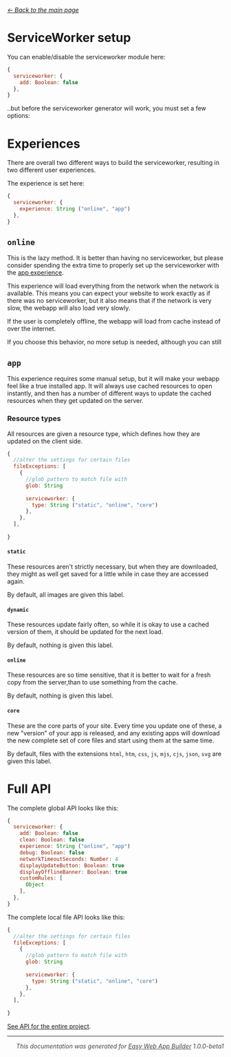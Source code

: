 _[<- Back to the main page](../README.md)_
# ServiceWorker setup
You can enable/disable the serviceworker module here:
```js
{
  serviceworker: {
    add: Boolean: false
  },
}
```
..but before the serviceworker generator will work, you must set a few options:


# Experiences
There are overall two different ways to build the serviceworker, resulting in two different user experiences.

The experience is set here:
```js
{
  serviceworker: {
    experience: String ("online", "app")
  },
}
```

## `online`
This is the lazy method. It is better than having no serviceworker, but please consider spending the extra time to properly set up the serviceworker with the [app experience](#app).

This experience will load everything from the network when the network is available. This means you can expect your website to work exactly as if there was no serviceworker, but it also means that if the network is very slow, the webapp will also load very slowly.

If the user is completely offline, the webapp will load from cache instead of over the internet.

If you choose this behavior, no more setup is needed, although you can still

## `app`
This experience requires some manual setup, but it will make your webapp feel like a true installed app. It will always use cached resources to open instantly, and then has a number of different ways to update the cached resources when they get updated on the server.

### Resource types
All resources are given a resource type, which defines how they are updated on the client side.

```js
{
  //alter the settings for certain files
  fileExceptions: [
    {
      //glob pattern to match file with
      glob: String
      
      serviceworker: {
        type: String ("static", "online", "core")
      },
    },
  ],
  
}
```


#### `static`
These resources aren't strictly necessary, but when they are downloaded, they might as well get saved for a little while in case they are accessed again.

By default, all images are given this label.

#### `dynamic`
These resources update fairly often, so while it is okay to use a cached version of them, it should be updated for the next load.

By default, nothing is given this label.

#### `online`
These resources are so time sensitive, that it is better to wait for a fresh copy from the server,than to use something from the cache.

By default, nothing is given this label.

#### `core`
These are the core parts of your site. Every time you update one of these, a new "version" of your app is released, and any existing apps will download the new complete set of core files and start using them at the same time.

By default, files with the extensions `html`, `htm`, `css`, `js`, `mjs`, `cjs`, `json`, `svg` are given this label.

# Full API
The complete global API looks like this:
```js
{
  serviceworker: {
    add: Boolean: false
    clean: Boolean: false
    experience: String ("online", "app")
    debug: Boolean: false
    networkTimeoutSeconds: Number: 4
    displayUpdateButton: Boolean: true
    displayOfflineBanner: Boolean: true
    customRules: [
      Object
    ],
  },
}
```
The complete local file API looks like this:
```js
{
  //alter the settings for certain files
  fileExceptions: [
    {
      //glob pattern to match file with
      glob: String
      
      serviceworker: {
        type: String ("static", "online", "core")
      },
    },
  ],
  
}
```

[See API for the entire project](./config.md).


---
<p style="opacity:.8;font-style:italic;text-align:right">This documentation was generated for <a href="https://github.com/atjn/easy-web-app-builder/#readme">Easy Web App Builder</a> 1.0.0-beta1</p>
